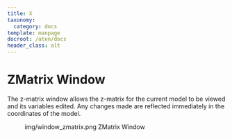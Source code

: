 ```yaml
---
title: X
taxonomy:
  category: docs
template: manpage
docroot: /aten/docs
header_class: alt
---
```



# ZMatrix Window

The z-matrix window allows the z-matrix for the current model to be viewed and its variables edited. Any changes made are reflected immediately in the coordinates of the model.

<figure>
  <image>img/window_zmatrix.png</image>
  <caption>ZMatrix Window</caption>
</figure>


